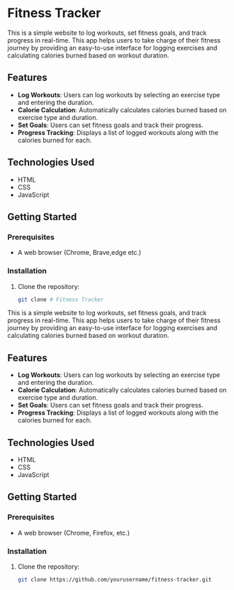 # Fitness Tracker

This is a simple website to log workouts, set fitness goals, and track progress in real-time. This app helps users to take charge of their fitness journey by providing an easy-to-use interface for logging exercises and calculating calories burned based on workout duration.

## Features

- **Log Workouts**: Users can log workouts by selecting an exercise type and entering the duration.
- **Calorie Calculation**: Automatically calculates calories burned based on exercise type and duration.
- **Set Goals**: Users can set fitness goals and track their progress.
- **Progress Tracking**: Displays a list of logged workouts along with the calories burned for each.

## Technologies Used

- HTML
- CSS
- JavaScript

## Getting Started

### Prerequisites

- A web browser (Chrome, Brave,edge etc.)

### Installation

1. Clone the repository:
   ```bash
   git clone # Fitness Tracker

This is a simple website to log workouts, set fitness goals, and track progress in real-time. This app helps users to take charge of their fitness journey by providing an easy-to-use interface for logging exercises and calculating calories burned based on workout duration.

## Features

- **Log Workouts**: Users can log workouts by selecting an exercise type and entering the duration.
- **Calorie Calculation**: Automatically calculates calories burned based on exercise type and duration.
- **Set Goals**: Users can set fitness goals and track their progress.
- **Progress Tracking**: Displays a list of logged workouts along with the calories burned for each.

## Technologies Used

- HTML
- CSS
- JavaScript

## Getting Started

### Prerequisites

- A web browser (Chrome, Firefox, etc.)

### Installation

1. Clone the repository:
   ```bash
   git clone https://github.com/yourusername/fitness-tracker.git
